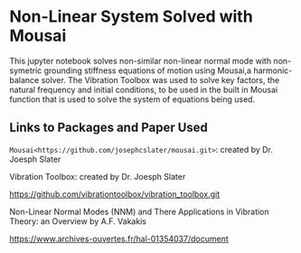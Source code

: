 # Non-Linear System Solved with Mousai
This jupyter notebook solves non-similar non-linear normal mode with non-symetric grounding stiffness equations of motion using Mousai,a harmonic-balance solver. The Vibration Toolbox was used to solve key factors, the natural frequency and initial conditions, to be used in the built in Mousai function that is used to solve the system of equations being used. 


## Links to Packages and Paper Used
`Mousai<https://github.com/josephcslater/mousai.git>`: created by Dr. Joesph Slater


  
Vibration Toolbox: created by Dr. Joesph Slater

  https://github.com/vibrationtoolbox/vibration_toolbox.git
  
Non-Linear Normal Modes (NNM) and There Applications in Vibration Theory: an Overview by A.F. Vakakis

  https://www.archives-ouvertes.fr/hal-01354037/document

